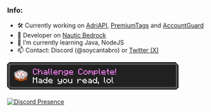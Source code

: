 ### Info:

- 🛠 Currently working on [AdriAPI](https://github.com/Adrigamer2950/AdriAPI), [PremiumTags](https://github.com/Adrigamer2950/PremiumTags) and [AccountGuard](https://github.com/Adrigamer2950/AccountGuard)
- 👀 Developer on [Nautic Bedrock](https://discord.gg/nauticbedrock)
- 🌱 I’m currently learning Java, NodeJS
- 📫 Contact: Discord (@soycantabro) or [Twitter (X)](https://x.com/adrigamer2950)

![made_you_read](https://raw.githubusercontent.com/Adrigamer2950/Adrigamer2950/main/made_you_read.png)
<br></br>
[![Discord Presence](https://lanyard.cnrad.dev/api/353104236491309056)](https://discord.com/users/353104236491309056)
